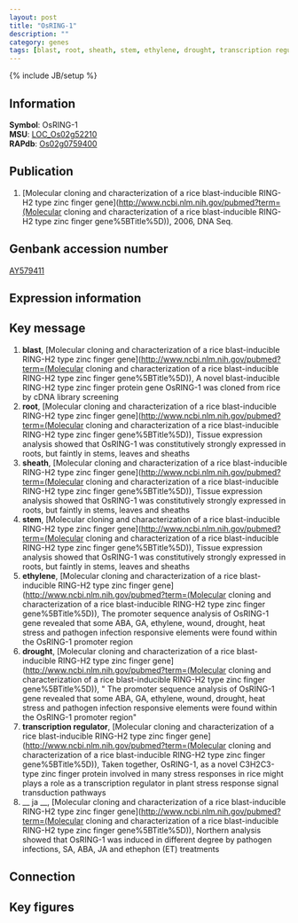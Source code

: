 ```yaml
---
layout: post
title: "OsRING-1"
description: ""
category: genes
tags: [blast, root, sheath, stem, ethylene, drought, transcription regulator,  ja ]
---
```

{% include JB/setup %}

## Information
__Symbol__: OsRING-1  
__MSU__: [LOC_Os02g52210](http://rice.plantbiology.msu.edu/cgi-bin/ORF_infopage.cgi?orf=LOC_Os02g52210)  
__RAPdb__: [Os02g0759400](http://rapdb.dna.affrc.go.jp/viewer/gbrowse_details/irgsp1?name=Os02g0759400)  

## Publication
1. [Molecular cloning and characterization of a rice blast-inducible RING-H2 type zinc finger gene](http://www.ncbi.nlm.nih.gov/pubmed?term=(Molecular cloning and characterization of a rice blast-inducible RING-H2 type zinc finger gene%5BTitle%5D)), 2006, DNA Seq.

## Genbank accession number
[AY579411](http://www.ncbi.nlm.nih.gov/nuccore/AY579411)

## Expression information

## Key message
1. __blast__, [Molecular cloning and characterization of a rice blast-inducible RING-H2 type zinc finger gene](http://www.ncbi.nlm.nih.gov/pubmed?term=(Molecular cloning and characterization of a rice blast-inducible RING-H2 type zinc finger gene%5BTitle%5D)), A novel blast-inducible RING-H2 type zinc finger protein gene OsRING-1 was cloned from rice by cDNA library screening
2. __root__, [Molecular cloning and characterization of a rice blast-inducible RING-H2 type zinc finger gene](http://www.ncbi.nlm.nih.gov/pubmed?term=(Molecular cloning and characterization of a rice blast-inducible RING-H2 type zinc finger gene%5BTitle%5D)),  Tissue expression analysis showed that OsRING-1 was constitutively strongly expressed in roots, but faintly in stems, leaves and sheaths
3. __sheath__, [Molecular cloning and characterization of a rice blast-inducible RING-H2 type zinc finger gene](http://www.ncbi.nlm.nih.gov/pubmed?term=(Molecular cloning and characterization of a rice blast-inducible RING-H2 type zinc finger gene%5BTitle%5D)),  Tissue expression analysis showed that OsRING-1 was constitutively strongly expressed in roots, but faintly in stems, leaves and sheaths
4. __stem__, [Molecular cloning and characterization of a rice blast-inducible RING-H2 type zinc finger gene](http://www.ncbi.nlm.nih.gov/pubmed?term=(Molecular cloning and characterization of a rice blast-inducible RING-H2 type zinc finger gene%5BTitle%5D)),  Tissue expression analysis showed that OsRING-1 was constitutively strongly expressed in roots, but faintly in stems, leaves and sheaths
5. __ethylene__, [Molecular cloning and characterization of a rice blast-inducible RING-H2 type zinc finger gene](http://www.ncbi.nlm.nih.gov/pubmed?term=(Molecular cloning and characterization of a rice blast-inducible RING-H2 type zinc finger gene%5BTitle%5D)),  The promoter sequence analysis of OsRING-1 gene revealed that some ABA, GA, ethylene, wound, drought, heat stress and pathogen infection responsive elements were found within the OsRING-1 promoter region
6. __drought__, [Molecular cloning and characterization of a rice blast-inducible RING-H2 type zinc finger gene](http://www.ncbi.nlm.nih.gov/pubmed?term=(Molecular cloning and characterization of a rice blast-inducible RING-H2 type zinc finger gene%5BTitle%5D)), " The promoter sequence analysis of OsRING-1 gene revealed that some ABA, GA, ethylene, wound, drought, heat stress and pathogen infection responsive elements were found within the OsRING-1 promoter region"
7. __transcription regulator__, [Molecular cloning and characterization of a rice blast-inducible RING-H2 type zinc finger gene](http://www.ncbi.nlm.nih.gov/pubmed?term=(Molecular cloning and characterization of a rice blast-inducible RING-H2 type zinc finger gene%5BTitle%5D)),  Taken together, OsRING-1, as a novel C3H2C3-type zinc finger protein involved in many stress responses in rice might plays a role as a transcription regulator in plant stress response signal transduction pathways
8. __ ja __, [Molecular cloning and characterization of a rice blast-inducible RING-H2 type zinc finger gene](http://www.ncbi.nlm.nih.gov/pubmed?term=(Molecular cloning and characterization of a rice blast-inducible RING-H2 type zinc finger gene%5BTitle%5D)),  Northern analysis showed that OsRING-1 was induced in different degree by pathogen infections, SA, ABA, JA and ethephon (ET) treatments

## Connection

## Key figures


